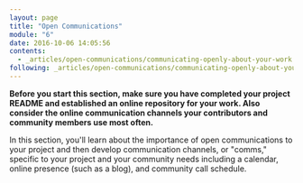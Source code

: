 ```yaml
---
layout: page
title: "Open Communications"
module: "6"
date: 2016-10-06 14:05:56
contents:
  - _articles/open-communications/communicating-openly-about-your-work.md
following: _articles/open-communications/communicating-openly-about-your-work.md
---
```


**Before you start this section, make sure you have completed your project README and established an online repository for your work. Also consider the online communication channels your contributors and community members use most often.**

In this section, you'll learn about the importance of open communications to your project and then develop communication channels, or "comms," specific to your project and your community needs including a calendar, online presence (such as a blog), and community call schedule.